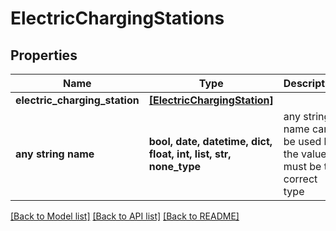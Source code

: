 # ElectricChargingStations


## Properties
Name | Type | Description | Notes
------------ | ------------- | ------------- | -------------
**electric_charging_station** | [**[ElectricChargingStation]**](ElectricChargingStation.md) |  | [optional] 
**any string name** | **bool, date, datetime, dict, float, int, list, str, none_type** | any string name can be used but the value must be the correct type | [optional]

[[Back to Model list]](../README.md#documentation-for-models) [[Back to API list]](../README.md#documentation-for-api-endpoints) [[Back to README]](../README.md)


